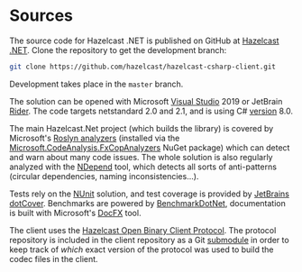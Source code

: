 # Sources

The source code for Hazelcast .NET is published on GitHub at [Hazelcast .NET](https://github.com/hazelcast/hazelcast-csharp-client). Clone the repository to get the development branch:

```sh
git clone https://github.com/hazelcast/hazelcast-csharp-client.git 
```

Development takes place in the `master` branch.

The solution can be opened with Microsoft [Visual Studio](https://visualstudio.microsoft.com/) 2019 or JetBrain [Rider](https://www.jetbrains.com/rider/). The code targets netstandard 2.0 and 2.1, and is using C# [version](https://docs.microsoft.com/en-us/dotnet/csharp/language-reference/configure-language-version) 8.0.

The main Hazelcast.Net project (which builds the library) is covered by Microsoft's [Roslyn analyzers](https://docs.microsoft.com/en-us/visualstudio/code-quality/roslyn-analyzers-overview) (installed via the [Microsoft.CodeAnalysis.FxCopAnalyzers](https://www.nuget.org/packages/Microsoft.CodeAnalysis.FxCopAnalyzers/) NuGet package) which can detect and warn about many code issues. The whole solution is also regularly analyzed with the [NDepend](https://www.ndepend.com/) tool, which detects all sorts of anti-patterns (circular dependencies, naming inconsistencies...).

Tests rely on the [NUnit](https://nunit.org/) solution, and test coverage is provided by
 [JetBrains dotCover](https://www.jetbrains.com/dotcover/). Benchmarks are powered by [BenchmarkDotNet](https://benchmarkdotnet.org/), documentation is built with Microsoft's [DocFX](https://dotnet.github.io/docfx/) tool.

The client uses the [Hazelcast Open Binary Client Protocol](http://github.com/hazelcast/hazelcast-client-protocol/). The protocol repository is included in the client repository as a Git [submodule](https://git-scm.com/book/en/v2/Git-Tools-Submodules) in order to keep track of *which* exact version of the protocol was used to build the codec files in the client.
